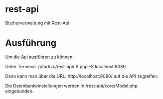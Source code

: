 # rest-api
Bücherverwaltung mit Rest-Api


# Ausführung
Um die Api ausführen zu können:

Unter Terminal:
/pfad/zu/rest-api/ $ php -S localhost:8080

Dann kann man über die URL: http://localhost:8080/ auf die API zugreifen.

Die Datenbankeinstellungen werden in /rest-api/core/Model.php eingebunden.


